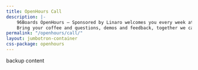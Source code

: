 ```yaml
---
title: OpenHours Call
description: |-
    96Boards OpenHours – Sponsored by Linaro welcomes you every week at 4:00pm UTC to participate in the ultimate community driven experience.
    Bring your coffee and questions, demos and feedback, together we can make a difference for everyone!
permalink: "/openhours/call/"
layout: jumbotron-container
css-package: openhours
---
```

<div class="col-md-12">
    <object type="text/html" data="https://zoom.us/j/544757552" style="width:100%; height:800px">
    <p>backup content</p>
    </object>
</div>
